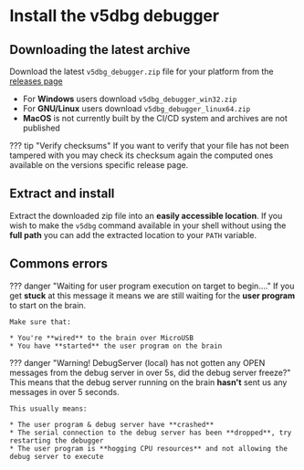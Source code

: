 # Install the v5dbg debugger

## Downloading the latest archive

Download the latest `v5dbg_debugger.zip` file for your platform from the [releases page](https://github.com/Interfiber/v5dbg/releases)

* For **Windows** users download `v5dbg_debugger_win32.zip`
* For **GNU/Linux** users download `v5dbg_debugger_linux64.zip`
* **MacOS** is not currently built by the CI/CD system and archives are not published

??? tip "Verify checksums"
    If you want to verify that your file has not been tampered with you may check its checksum again the computed ones available on the versions specific release page.

## Extract and install

Extract the downloaded zip file into an **easily accessible location**. If you wish to make the `v5dbg` command available in your shell without using the **full path** you can add the extracted location to your ```PATH``` variable.

## Commons errors

??? danger "Waiting for user program execution on target to begin...."
    If you get **stuck** at this message it means we are still waiting for the **user program** to start on the brain.

    Make sure that:

    * You're **wired** to the brain over MicroUSB
    * You have **started** the user program on the brain

??? danger "Warning! DebugServer (local) has not gotten any OPEN messages from the debug server in over 5s, did the debug server freeze?"
    This means that the debug server running on the brain **hasn't** sent us any messages in over 5 seconds.

    This usually means:
    
    * The user program & debug server have **crashed**
    * The serial connection to the debug server has been **dropped**, try restarting the debugger
    * The user program is **hogging CPU resources** and not allowing the debug server to execute
